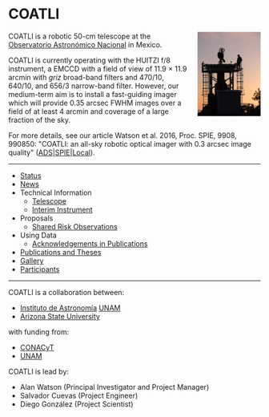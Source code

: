 # COATLI

<a href="gallery.html#inspecting-at-sunset"><img src="gallery/20170402T195542-small.jpg" style="width: 25%; float: right; margin-left: 1em; margin-bottom: 1em; margin-top: 0;"/></a>

COATLI is a robotic 50-cm telescope at the [Observatorio
Astronómico Nacional](http://www.astrossp.unam.mx) in Mexico.

COATLI is currently operating with the HUITZI f/8 instrument, a EMCCD with a field of view of 11.9 &times; 11.9 arcmin with <i>griz</i> broad-band filters and 470/10, 640/10, and 656/3 narrow-band filter. However, our medium-term aim is to install a fast-guiding imager which will provide 0.35 arcsec FWHM images over a field of at least 4 arcmin and coverage of a large fraction of the sky.

For more details, see our article Watson et al. 2016, Proc. SPIE, 9908, 990850: "COATLI: an all-sky robotic optical imager with 0.3 arcsec image quality" 
([ADS](http://adsabs.harvard.edu/abs/2016SPIE.9908E..5OW)|[SPIE](https://www.spiedigitallibrary.org/conference-proceedings-of-spie/9908/1/COATLI--an-all-sky-robotic-optical-imager-with-03/10.1117/12.2233000.short?SSO=1)|[Local](watson-2016.pdf)).

<hr/>

* [Status](status.html)
* [News](news-2022.html)
* Technical Information
  - [Telescope](telescope.html)
  - [Interim Instrument](interim-instrument.html)
* Proposals
  - [Shared Risk Observations](shared-risk-observations.html)
* Using Data
  - [Acknowledgements in Publications](acknowledgements.html)
* [Publications and Theses](publications.html)
* [Gallery](gallery.html)
* [Participants](participants.html)

<hr/>

COATLI is a collaboration between:

* [Instituto de Astronomía](http://www.astroscu.unam.mx) [UNAM](http://www.unam.mx)
* [Arizona State University](https://sese.asu.edu/about)

with funding from:

* [CONACyT](http://www.astroscu.unam.mx/)
* [UNAM](http://www.unam.mx)

COATLI is lead by:

* Alan Watson (Principal Investigator and Project Manager)
* Salvador Cuevas (Project Engineer)
* Diego González (Project Scientist)
